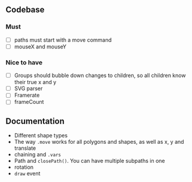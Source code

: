 ## Codebase

### Must

- [ ] paths must start with a move command
- [ ] mouseX and mouseY

### Nice to have 

- [ ] Groups should bubble down changes to children, so all children know their true x and y
- [ ] SVG parser
- [ ] Framerate
- [ ] frameCount

## Documentation

- Different shape types
- The way `.move` works for all polygons and shapes, as well as x, y and translate
- chaining and `.vars`
- Path and `closePath()`. You can have multiple subpaths in one
- rotation
- `draw` event
